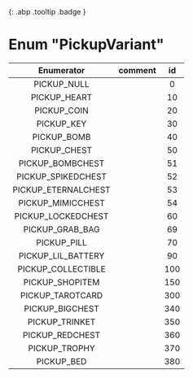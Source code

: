 [ ](#){: .abp .tooltip .badge }
# Enum "PickupVariant"
|Enumerator|comment|id|
|:--:|:--:|:--:|
| PICKUP_NULL |  | 0 |
| PICKUP_HEART |  | 10 |
| PICKUP_COIN |  | 20 |
| PICKUP_KEY |  | 30 |
| PICKUP_BOMB |  | 40 |
| PICKUP_CHEST |  | 50 |
| PICKUP_BOMBCHEST |  | 51 |
| PICKUP_SPIKEDCHEST |  | 52 |
| PICKUP_ETERNALCHEST |  | 53 |
| PICKUP_MIMICCHEST |  | 54 |
| PICKUP_LOCKEDCHEST |  | 60 |
| PICKUP_GRAB_BAG |  | 69 |
| PICKUP_PILL |  | 70 |
| PICKUP_LIL_BATTERY |  | 90 |
| PICKUP_COLLECTIBLE |  | 100 |
| PICKUP_SHOPITEM |  | 150 |
| PICKUP_TAROTCARD |  | 300 |
| PICKUP_BIGCHEST |  | 340 |
| PICKUP_TRINKET |  | 350 |
| PICKUP_REDCHEST |  | 360 |
| PICKUP_TROPHY |  | 370 |
| PICKUP_BED |  | 380 |